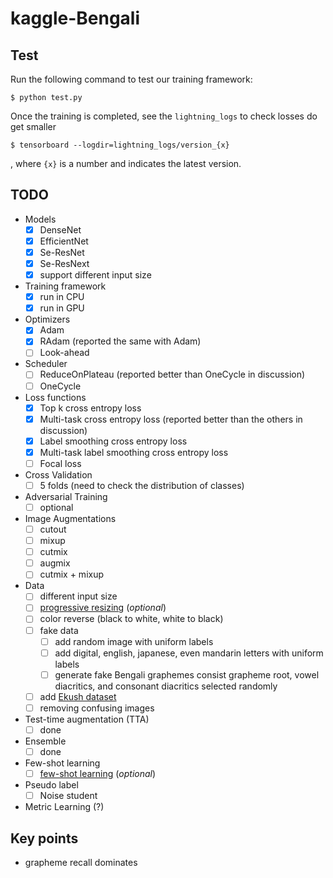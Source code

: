 # kaggle-Bengali

## Test

Run the following command to test our training framework:

```
$ python test.py
```

Once the training is completed, see the `lightning_logs` to check losses do get smaller

```
$ tensorboard --logdir=lightning_logs/version_{x}
```

, where `{x}` is a number and indicates the latest version.

## TODO

* Models
    - [x] DenseNet
    - [x] EfficientNet
    - [x] Se-ResNet
    - [x] Se-ResNext
    - [x] support different input size
* Training framework
    - [x] run in CPU
    - [x] run in GPU
* Optimizers
    - [x] Adam
    - [x] RAdam (reported the same with Adam)
    - [ ] Look-ahead
* Scheduler
    - [ ] ReduceOnPlateau (reported better than OneCycle in discussion)
    - [ ] OneCycle
* Loss functions
    - [x] Top k cross entropy loss
    - [x] Multi-task cross entropy loss (reported better than the others in discussion)
    - [x] Label smoothing cross entropy loss
    - [x] Multi-task label smoothing cross entropy loss
    - [ ] Focal loss
* Cross Validation
    - [ ] 5 folds (need to check the distribution of classes)
* Adversarial Training
    - [ ] optional
* Image Augmentations
    - [ ] cutout
    - [ ] mixup
    - [ ] cutmix
    - [ ] augmix
    - [ ] cutmix + mixup
* Data
    - [ ] different input size
    - [ ] [progressive resizing](https://towardsdatascience.com/boost-your-cnn-image-classifier-performance-with-progressive-resizing-in-keras-a7d96da06e20) (*optional*)
    - [ ] color reverse (black to white, white to black)
    - [ ] fake data
        - [ ] add random image with uniform labels
        - [ ] add digital, english, japanese, even mandarin letters with uniform labels
        - [ ] generate fake Bengali graphemes consist grapheme root, vowel diacritics, and consonant diacritics selected randomly
    - [ ] add [Ekush dataset](https://www.kaggle.com/shahariar/ekush)
    - [ ] removing confusing images
* Test-time augmentation (TTA)
    - [ ] done
* Ensemble
    - [ ] done
* Few-shot learning
    - [ ] [few-shot learning](https://www.kaggle.com/c/landmark-recognition-challenge/discussion/57896) (*optional*)
* Pseudo label
    - [ ] Noise student
* Metric Learning (?)

## Key points
* grapheme recall dominates